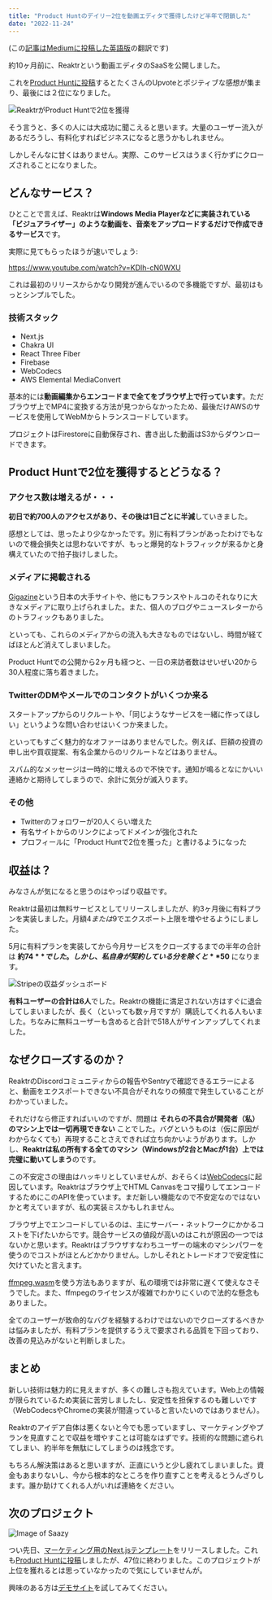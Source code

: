 ```yaml
---
title: "Product Huntのデイリー2位を動画エディタで獲得したけど半年で閉鎖した"
date: "2022-11-24"
---
```


(この[記事はMediumに投稿した英語版](https://medium.com/@sabigara/i-got-2-on-product-hunt-by-a-video-editor-and-closed-it-in-6-months-9a277d5027a8)の翻訳です)

約10ヶ月前に、Reaktrという動画エディタのSaaSを公開しました。

これを[Product Huntに投稿](https://www.producthunt.com/products/reaktr#reaktr)するとたくさんのUpvoteとポジティブな感想が集まり、最後には２位になりました。

![ReaktrがProduct Huntで2位を獲得](/images/blog/reaktr-ph.png)

そう言うと、多くの人には大成功に聞こえると思います。大量のユーザー流入があるだろうし、有料化すればビジネスになると思うかもしれません。

しかしそんなに甘くはありません。実際、このサービスはうまく行かずにクローズされることになりました。

## どんなサービス？

ひとことで言えば、Reaktrは**Windows Media Playerなどに実装されている「ビジュアライザー」のような動画を、音楽をアップロードするだけで作成できるサービス**です。

実際に見てもらったほうが速いでしょう:

https://www.youtube.com/watch?v=KDIh-cN0WXU

これは最初のリリースからかなり開発が進んでいるので多機能ですが、最初はもっとシンプルでした。

### 技術スタック

- Next.js
- Chakra UI
- React Three Fiber
- Firebase
- WebCodecs
- AWS Elemental MediaConvert

基本的には**動画編集からエンコードまで全てをブラウザ上で行っています**。ただブラウザ上でMP4に変換する方法が見つからなかったため、最後だけAWSのサービスを使用してWebMからトランスコードしています。

プロジェクトはFirestoreに自動保存され、書き出した動画はS3からダウンロードできます。

## Product Huntで2位を獲得するとどうなる？

### アクセス数は増えるが・・・

**初日で約700人のアクセスがあり、その後は1日ごとに半減**していきました。

感想としては、思ったより少なかったです。別に有料プランがあったわけでもないので機会損失とは思わないですが、もっと爆発的なトラフィックが来るかと身構えていたので拍子抜けしました。

### メディアに掲載される

[Gigazine](https://gigazine.net/news/20220219-reaktr-audio-reactive-video/)という日本の大手サイトや、他にもフランスやトルコのそれなりに大きなメディアに取り上げられました。また、個人のブログやニュースレターからのトラフィックもありました。

といっても、これらのメディアからの流入も大きなものではないし、時間が経てばほとんど消えてしまいました。

Product Huntでの公開から2ヶ月も経つと、一日の来訪者数はせいぜい20から30人程度に落ち着きました。

### TwitterのDMやメールでのコンタクトがいくつか来る

スタートアップからのリクルートや、「同じようなサービスを一緒に作ってほしい」というような問い合わせはいくつか来ました。

といってもすごく魅力的なオファーはありませんでした。例えば、巨額の投資の申し出や買収提案、有名企業からのリクルートなどはありません。

スパム的なメッセージは一時的に増えるので不快です。通知が鳴るとなにかいい連絡かと期待してしまうので、余計に気分が滅入ります。

### その他

- Twitterのフォロワーが20人くらい増えた
- 有名サイトからのリンクによってドメインが強化された
- プロフィールに「Product Huntで2位を獲った」と書けるようになった

## 収益は？

みなさんが気になると思うのはやっぱり収益です。

Reaktrは最初は無料サービスとしてリリースしましたが、約3ヶ月後に有料プランを実装しました。月額$4または$9でエクスポート上限を増やせるようにしました。

5月に有料プランを実装してから今月サービスをクローズするまでの半年の合計は **約$74** でした。しかし、私自身が契約している分を除くと **$50** になります。

![Stripeの収益ダッシュボード](/images/blog/reaktr-stripe.png)

**有料ユーザーの合計は6人**でした。Reaktrの機能に満足されない方はすぐに退会してしまいましたが、長く（といっても数ヶ月ですが）購読してくれる人もいました。ちなみに無料ユーザーも含めると合計で518人がサインアップしてくれました。

## なぜクローズするのか？

ReaktrのDiscordコミュニティからの報告やSentryで確認できるエラーによると、動画をエクスポートできない不具合がそれなりの頻度で発生していることがわかっていました。

それだけなら修正すればいいのですが、問題は **それらの不具合が開発者（私）のマシン上では一切再現できない** ことでした。バグというものは（仮に原因がわからなくても）再現することさえできれば立ち向かいようがあります。しかし、**Reaktrは私の所有する全てのマシン（Windowsが2台とMacが1台）上では完璧に動いてしまう**のです。

この不安定さの理由はハッキリとしていませんが、おそらくは[WebCodecs](https://github.com/w3c/webcodecs)に起因しています。Reaktrはブラウザ上でHTML Canvasをコマ撮りしてエンコードするためにこのAPIを使っています。まだ新しい機能なので不安定なのではないかと考えていますが、私の実装ミスかもしれません。

ブラウザ上でエンコードしているのは、主にサーバー・ネットワークにかかるコストを下げたいからです。競合サービスの値段が高いのはこれが原因の一つではないかと思います。Reaktrはブラウザすなわちユーザーの端末のマシンパワーを使うのでコストがほとんどかかりません。しかしそれとトレードオフで安定性に欠けていたと言えます。

[ffmpeg.wasm](https://github.com/ffmpegwasm/ffmpeg.wasm)を使う方法もありますが、私の環境では非常に遅くて使えなさそうでした。また、ffmpegのライセンスが複雑でわかりにくいので法的な懸念もありました。

全てのユーザーが致命的なバグを経験するわけではないのでクローズするべきかは悩みましたが、有料プランを提供するうえで要求される品質を下回っており、改善の見込みがないと判断しました。

## まとめ

新しい技術は魅力的に見えますが、多くの難しさも抱えています。Web上の情報が限られているため実装に苦労しましたし、安定性を担保するのも難しいです（WebCodecsやChromeの実装が間違っていると言いたいのではありません）。

Reaktrのアイデア自体は悪くないと今でも思っていますし、マーケティングやプランを見直すことで収益を増やすことは可能なはずです。技術的な問題に遮られてしまい、約半年を無駄にしてしまうのは残念です。

もちろん解決策はあると思いますが、正直にいうと少し疲れてしまいました。資金もあまりないし、今から根本的なところを作り直すことを考えるとうんざりします。誰か助けてくれる人がいれば連絡をください。

## 次のプロジェクト

![Image of Saazy](/images/blog/saazy.png)

つい先日、[マーケティング用のNext.jsテンプレート](https://camome.net/)をリリースしました。これも[Product Huntに投稿](https://www.producthunt.com/posts/saazy-template)しましたが、47位に終わりました。このプロジェクトが上位を獲れるとは思っていなかったので気にしていませんが。

興味のある方は[デモサイト](https://camome.net/preview)を試してみてください。
